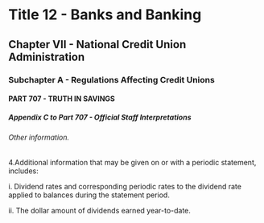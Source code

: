 
# Title 12 - Banks and Banking
## Chapter VII - National Credit Union Administration
### Subchapter A - Regulations Affecting Credit Unions
#### PART 707 - TRUTH IN SAVINGS
##### Appendix C to Part 707 - Official Staff Interpretations
###### Other information.

4.Additional information that may be given on or with a periodic statement, includes:

i. Dividend rates and corresponding periodic rates to the dividend rate applied to balances during the statement period.

ii. The dollar amount of dividends earned year-to-date.
